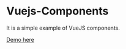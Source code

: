 # Vuejs-Components

It is a simple example of VueJS components.

[Demo here](https://vuejs-components.netlify.com/) 